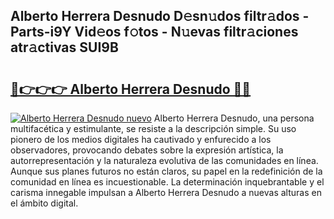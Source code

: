 ## Alberto Herrera Desnudo D𝚎sn𝚞dos filtr𝚊dos - Parts-i9Y Vid𝚎os f𝚘tos - N𝚞evas filtr𝚊ciones atr𝚊ctivas SUI9B

# <h2><a href="http://mb3884.tromn.icu/?c=Alberto+Herrera+Desnudo">🔗👉👉👉 Alberto Herrera Desnudo 🔗🔗</a></h2>

[![Alberto Herrera Desnudo nuevo](https://i.imgur.com/pEAQMta.gif)](http://mb3884.tromn.icu/?c=Alberto+Herrera+Desnudo)
Alberto Herrera Desnudo, una persona multifacética y estimulante, se resiste a la descripción simple. Su uso pionero de los medios digitales ha cautivado y enfurecido a los observadores, provocando debates sobre la expresión artística, la autorrepresentación y la naturaleza evolutiva de las comunidades en línea. Aunque sus planes futuros no están claros, su papel en la redefinición de la comunidad en línea es incuestionable. La determinación inquebrantable y el carisma innegable impulsan a Alberto Herrera Desnudo a nuevas alturas en el ámbito digital.
